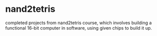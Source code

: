 # nand2tetris
completed projects from nand2tetris course, which involves building a functional 16-bit computer in software, using given chips to build it up.

